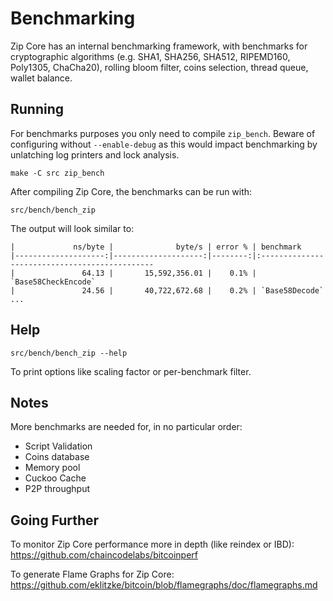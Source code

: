 Benchmarking
============

Zip Core has an internal benchmarking framework, with benchmarks
for cryptographic algorithms (e.g. SHA1, SHA256, SHA512, RIPEMD160, Poly1305, ChaCha20), rolling bloom filter, coins selection,
thread queue, wallet balance.

Running
---------------------

For benchmarks purposes you only need to compile `zip_bench`. Beware of configuring without `--enable-debug` as this would impact
benchmarking by unlatching log printers and lock analysis.

    make -C src zip_bench

After compiling Zip Core, the benchmarks can be run with:

    src/bench/bench_zip

The output will look similar to:
```
|             ns/byte |              byte/s | error % | benchmark
|--------------------:|--------------------:|--------:|:----------------------------------------------
|               64.13 |       15,592,356.01 |    0.1% | `Base58CheckEncode`
|               24.56 |       40,722,672.68 |    0.2% | `Base58Decode`
...
```

Help
---------------------

    src/bench/bench_zip --help

To print options like scaling factor or per-benchmark filter.

Notes
---------------------
More benchmarks are needed for, in no particular order:
- Script Validation
- Coins database
- Memory pool
- Cuckoo Cache
- P2P throughput

Going Further
--------------------

To monitor Zip Core performance more in depth (like reindex or IBD): https://github.com/chaincodelabs/bitcoinperf

To generate Flame Graphs for Zip Core: https://github.com/eklitzke/bitcoin/blob/flamegraphs/doc/flamegraphs.md
